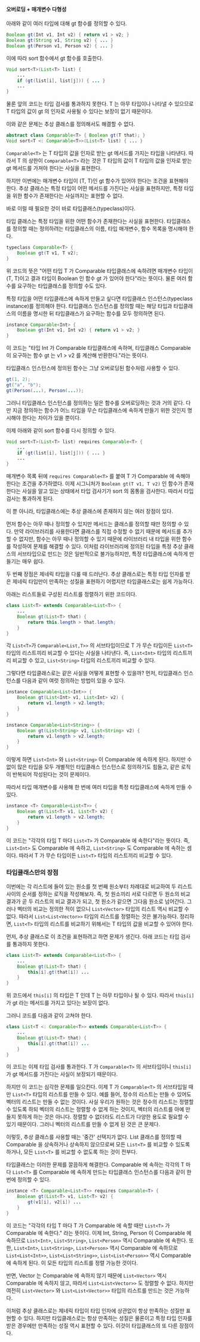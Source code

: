 #### 오버로딩 + 매개변수 다형성

아래와 같이 여러 타입에 대해 gt 함수를 정의할 수 있다.

```java
Boolean gt(Int v1, Int v2) { return v1 > v2; }
Boolean gt(String v1, String v2) { ... }
Boolean gt(Person v1, Person v2) { ... }
```

이에 따라 sort 함수에서 gt 함수를 호출한다.

```java
Void sort<T>(List<T> list) {
	...
	if (gt(list[i], list[j])) { ... }
	...
}
```

물론 앞의 코드는 타입 검사를 통과하지 못한다.
T 는 아무 타입이나 나타낼 수 있으므로 T 타입의 값이 gt 의 인자로 사용될 수 있다는 보장이 없기 때문이다.

이와 같은 문제는 추상 클래스를 정의해서도 해결할 수 없다.

```java
abstract class Comparable<T> { Boolean gt(T that); }
Void sort<T <: Comparable<T>>(List<T> list) { ... }
```

`Comparable<T>` 는 T 타입의 값을 인자로 받는 gt 메서드를 가지는 타입을 나타낸다.
따라서 T 의 상한이 `Comparable<T>` 라는 것은 T 타입의 값이 T 타입의 값을 인자로 받는 gt 메서드를 가져야 한다는 사실을 표현한다.

하지만 이번에는 매개변수 타입이 (T, T)인 gt 함수가 있어야 한다는 조건을 표현해야 한다.
추상 클래스는 특정 타입이 어떤 메서드를 가진다는 사실을 표현하지만, 특정 타입을 위한 함수가 존재한다는 사실까지는 표현할 수 없다.

바로 이럴 때 필요한 것이 바로 타입클래스(typeclass)이다.

타입 클래스는 특정 타입을 위한 어떤 함수가 존재한다는 사실을 표현한다.
타입클래스를 정의할 때는 정의하려는 타입클래스의 이름, 타입 매개변수, 함수 목록을 명시해야 한다.

```java
typeclass Comparable<T> {
	Boolean gt(T v1, T v2);
}
```

위 코드의 뜻은 "어떤 타입 T 가 Comparable 타입클래스에 속하려면 매개변수 타입이 (T, T)이고 결과 타입이 Boolean 인 함수 gt 가 있어야 한다"라는 뜻이다.
물론 여러 함수를 요구하는 타입클래스를 정의할 수도 있다.

특정 타입을 어떤 타입클래스에 속하게 만들고 싶다면 타입클래스 인스턴스(typeclass instance)를 정의해야 한다.
타입클래스 인스턴스를 정의할 때는 해당 타입과 타입클래스의 이름을 명시한 뒤 타입클래스가 요구하는 함수를 모두 정의하면 된다.

```java
instance Comparable<Int> {
	Boolean gt(Int v1, Int v2) { return v1 > v2; }
}
```

이 코드는 "타입 Int 가 Comparable 타입클래스에 속하며, 타입클래스 Comparable 이 요구하는 함수 gt 는 v1 > v2 를 계산해 반환한다."라는 뜻이다.

타입클래스 인스턴스에 정의된 함수는 그냥 오버로딩된 함수처럼 사용할 수 있다.

```java
gt(1, 2);
gt("a", "b");
gt(Person(...), Person(...));
```

그러니 타입클래스 인스턴스를 정의하는 일은 함수를 오버로딩하는 것과 거의 같다.
다만 지금 정의하는 함수가 어느 타입을 무슨 타입클래스에 속하게 만들기 위한 것인지 명시해야 한다는 차이가 있을 뿐이다.

이제 아래와 같이 sort 함수를 다시 정의할 수 있다.

```java
Void sort<T>(List<T> list) requires Comparable<T> {
	...
	if (gt(list[i], list[j])) { ... }
	...
}
```

매개변수 목록 뒤에 `requires Comparable<T>` 를 붙여 T 가 Comparable 에 속해야 한다는 조건을 추가하였다.
이제 시그니처가 `Boolean gt(T v1, T v2)` 인 함수가 존재한다는 사실을 알고 있는 상태에서 타입 검사기가 sort 의 몸통을 검사한다. 따라서 타입 검사는 통과하게 된다.

이 뿐 아니라, 타입클래스에는 추상 클래스에 존재하지 않는 여러 장점이 있다.

먼저 함수는 아무 때나 정의할 수 있지만 메서드는 클래스를 정의할 때만 정의할 수 있다.
만약 라이브러리를 사용한다면 클래스를 직접 수정할 수 없기 때문에 메서드를 추가할 수 없지만, 함수는 아무 때나 정의할 수 있기 때문에 라이브러리 내 타입을 위한 함수를 작성하여 문제를 해결할 수 있다.
이처럼 라이브러리에 정의된 타입을 특정 추상 클래스의 서브타입으로 만드는 것은 일반적으로 불가능하지만, 특정 타입클래스에 속하게 만들기는 매우 쉽다.

두 번째 장점은 제네릭 타입을 다룰 때 드러난다.
추상 클래스로는 특정 타입 인자를 받은 제네릭 타입만이 만족하는 성질을 표현하기 어렵지만 타입클래스로는 쉽게 가능하다.

아래는 리스트들로 구성된 리스트를 정렬하기 위한 코드이다.

```java
class List<T> extends Comparable<List<T>> {
	...
	Boolean gt(List<T> that) {
		return this.length > that.length;
	}
}
```

각 `List<T>`가 `Comparable<List,T>>` 의 서브타입이므로 T 가 무슨 타입이든 `List<T>` 타입의 리스트끼리 비교할 수 있다는 사실을 나타낸다.
즉, `List<Int>` 타입의 리스트끼리 비교할 수 있고, `List<String>` 타입의 리스트끼리 비교할 수 있다.

그렇다면 타입클래스로는 같은 사실을 어떻게 표현할 수 있을까?
먼저, 타입클래스 인스턴스를 다음과 같이 여럿 정의하는 방법이 있을 수 있다.

```java
instance Comparable<List<Int>> {
	Boolean gt(List<Int> v1, List<Int> v2) {
		return v1.length > v2.length;
	}
}

instance Comparable<List<String>> {
	Boolean gt(List<String> v1, List<String> v2) {
		return v1.length > v2.length;
	}
}
```

이렇게 하면 `List<Int>` 와 `List<String>` 이 Comparable 에 속하게 된다.
하지만 수없이 많은 타입을 모두 개별적인 타입클래스 인스턴스로 정의하기도 힘들고, 같은 로직이 반복되어 작성된다는 것이 문제이다.

따라서 타입 매개변수를 사용해 한 번에 여러 타입을 특정 타입클래스에 속하게 만들 수 있다.

```java
instance <T> Comparable<List<T>> {
	Boolean gt(List<T> v1, List<T> v2) {
		return v1.length > v2.length;
	}
}
```

이 코드는 "각각의 타입 T 마다 `List<T>` 가 Comparable 에 속한다"라는 뜻이다.
즉, `List<Int>` 도 Comparable 에 속하고, `List<String>` 도 Comparable 에 속하는 셈이다.
따라서 T 가 무슨 타입이든 `List<T>` 타입의 리스트끼리 비교할 수 있다.

### 타입클래스만의 장점

이번에는 각 리스트에 들어 있는 원소를 첫 번째 원소부터 차례대로 비교하여 두 리스트 사이의 순서를 정하는 로직을 작성해보자.
즉, 첫 원소끼리 서로 다르면 두 원소의 비교 결과가 곧 두 리스트의 비교 결과가 되고, 첫 원소가 같으면 그다음 원소로 넘어간다.
그러나 벡터의 비교는 정의한 적이 없으니 `List<Vector>` 타입의 리스트 역시 비교할 수 없다. 따라서 `List<List<Vector>>` 타입의 리스트를 정렬하는 것은 불가능하다.
정리하면, `List<T>` 타입의 리스트를 비교하기 위해서는 T 타입의 값을 비교할 수 있어야 한다.

먼저, 추상 클래스로 이 조건을 표현하려고 하면 문제가 생긴다.
아래 코드는 타입 검사를 통과하지 못한다.

```java
class List<T> extends Comparable<List<T>> {
	...
	Boolean gt(List<T> that) {
		this[i].gt(that[i]) ...
	}
}
```

위 코드에서 `this[i]` 의 타입은 T 인데 T 는 아무 타입이나 될 수 있다.
따라서 `this[i]` 가 gt 라는 메서드를 가지고 있다는 보장이 없다.

그러니 코드를 다음과 같이 고쳐야 한다.

```java
class List<T <: Comparable<T>> extends Comparable<List<T>> {
	...
	Boolean gt(List<T> that) {
		this[i].gt(that[i]) ...
	}
}
```

이 코드는 이제 타입 검사를 통과한다. T 가 `Comparable<T>` 의 서브타입이니 `this[i]` 가 gt 메서드를 가진다는 사실이 보장되기 때문이다.

하지만 이 코드는 심각한 문제를 일으킨다.
이제 T 가 `Comparable<T>` 의 서브타입일 때만 `List<T>` 타입의 리스트를 만들 수 있다.
예를 들어, 정수의 리스트는 만들 수 있어도 벡터의 리스트는 만들 수 없는 것이다.
사실 우리가 원하는 것은 정수의 리스트는 정렬할 수 있도록 하되 벡터의 리스트는 정렬할 수 없게 하는 것이지, 벡터의 리스트를 아예 만들지 못하게 하는 것은 아니다.
정렬할 수 없더라도 리스트가 다양한 용도로 필요할 수 있기 때문이다.
그러니 벡터의 리스트를 만들 수 없게 된 것은 큰 문제다.

이렇듯, 추상 클래스를 사용할 때는 '중간' 선택지가 없다.
List 클래스를 정의할 때 Comparable 을 상속하거나 상속하지 않으므로써 모든 `List<T>` 를 비교할 수 있도록 하거나, 모든 `List<T>` 를 비교할 수 없도록 하는 것이 전부다.

타입클래스는 이러한 문제를 깔끔하게 해결한다.
Comparable 에 속하는 각각의 T 마다 `List<T>` 를 Comparable 에 속하게 만드는 타입클래스 인스턴스를 다음과 같이 한 번에 정의할 수 있다.

```java
instance <T> Comparable<List<T>> requires Comparable<T> {
	Boolean gt(List<T> v1, List<T> v2) {
		gt(v1[i], v2[i]) ...
	}
}
```

이 코드는 "각각의 타입 T 마다 T 가 Comparable 에 속할 때만 `List<T>` 가 Comparable 에 속한다." 라는 뜻이다.
이제 Int, String, Person 이 Comparable 에 속하므로 `List<Int>`, `List<String>`, `List<Person>` 역시 Comparable 에 속한다. 또한, `List<Int>`, `List<String>`, `List<Person>` 역시 Comparable 에 속하므로 `List<List<Int>>`, `List<List<String>>`, `List<List<Person>>` 역시 Comparable 에 속하게 된다. 이 모든 타입의 리스트를 정렬 가능한 것이다.

반면, Vector 는 Comparable 에 속하지 않기 때문에 `List<Vector>` 역시 Comparable 에 속하지 않고, 따라서 `List<List<Vector>>` 도 정렬할 수 없다.
하지만 여전히 `List<Vector>` 와 `List<List<Vector>>` 타입의 리스트를 만드는 것은 가능하다.

이처럼 추상 클래스로는 제네릭 타입이 타입 인자에 상관없이 항상 만족하는 성질만 표현할 수 있다.
하지만 타입클래스로는 항상 만족하는 성질은 물론이고 특정 타입 인자를 받은 경우에만 만족하는 성질 역시 표현할 수 있다. 이것이 타입클래스의 또 다른 장점이다.